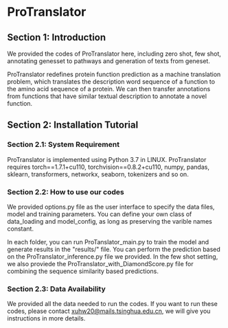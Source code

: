 # ProTranslator

## Section 1: Introduction
We provided the codes of ProTranslator here, including zero shot, few shot, annotating genesset to pathways and generation of texts from geneset.

ProTranslator redefines protein function prediction as a machine translation problem, which translates the description word sequence of a function to the amino acid sequence of a protein. We can then transfer annotations from functions that have similar textual description to annotate a novel function. 

## Section 2: Installation Tutorial
### Section 2.1: System Requirement
ProTranslator is implemented using Python 3.7 in LINUX. ProTranslator requires torch==1.7.1+cu110, torchvision==0.8.2+cu110, numpy, pandas, sklearn, transformers, networkx, seaborn, tokenizers and so on.
### Section 2.2: How to use our codes
We provided options.py file as the user interface to specify the data files, model and training parameters. You can define your own class of data_loading and model_config, as long as preserving the varible names constant.

In each folder, you can run ProTanslator_main.py to train the model and generate results in the "results/" file. You can perform the prediction based on the ProTranslator_inference.py file we provided. In the few shot setting, we also proviede the ProTranslator_with_DiamondScore.py file for combining the sequence similarity based predictions.

### Section 2.3: Data Availability
We provided all the data needed to run the codes. If you want to run these codes, please contact xuhw20@mails.tsinghua.edu.cn, we will give you instructions in more details.
